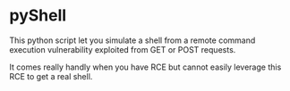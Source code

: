 # pyShell

This python script let you simulate a shell from a remote command execution vulnerability exploited from GET or POST requests.

It comes really handly when you have RCE but cannot easily leverage this RCE to get a real shell.
